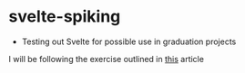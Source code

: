 # svelte-spiking

- Testing out Svelte for possible use in graduation projects

I will be following the exercise outlined in [this](https://www.twilio.com/blog/react-svelte-comparing-basics) article
